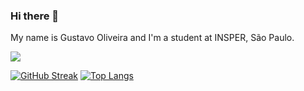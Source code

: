 ### Hi there 👋
My name is Gustavo Oliveira and I'm a student at INSPER, São Paulo.

![](https://github-readme-stats.vercel.app/api?username=gustavoeso&show_icons=true)

[![GitHub Streak](http://github-readme-streak-stats.herokuapp.com?user=gustavoeso&theme=dark&background=000000)](https://git.io/streak-stats)
[![Top Langs](https://github-readme-stats.vercel.app/api/top-langs/?username=gustavoeso&theme=dark)](https://github-readme-stats.vercel.app/api/top-langs)
